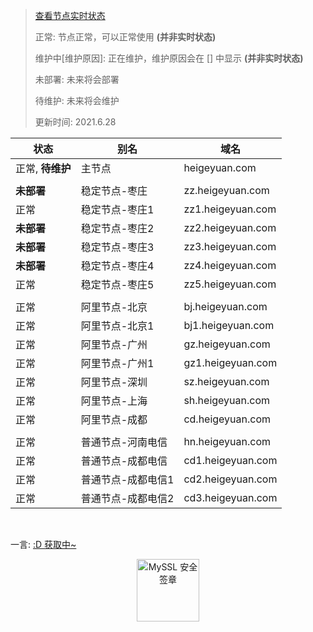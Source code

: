 > [查看节点实时状态](https://jk.heigeyuan.com)
>
> 正常: 节点正常，可以正常使用 **(并非实时状态)**
>
> 维护中[维护原因]: 正在维护，维护原因会在 [] 中显示 **(并非实时状态)**
>
> 未部署: 未来将会部署
>
> 待维护: 未来将会维护
>
> 更新时间: 2021.6.28

| 状态             | 别名               | 域名              |
| ---------------- | ------------------ | ----------------- |
| 正常, **待维护** | 主节点             | heigeyuan.com     |
|                  |                    |                   |
| **未部署**       | 稳定节点-枣庄      | zz.heigeyuan.com  |
| 正常             | 稳定节点-枣庄1     | zz1.heigeyuan.com  |
| **未部署**       | 稳定节点-枣庄2     | zz2.heigeyuan.com  |
| **未部署**       | 稳定节点-枣庄3     | zz3.heigeyuan.com  |
| **未部署**       | 稳定节点-枣庄4     | zz4.heigeyuan.com  |
| 正常             | 稳定节点-枣庄5     | zz5.heigeyuan.com  |
|                  |                    |                   |
| 正常             | 阿里节点-北京      | bj.heigeyuan.com  |
| 正常             | 阿里节点-北京1     | bj1.heigeyuan.com |
| 正常             | 阿里节点-广州      | gz.heigeyuan.com  |
| 正常             | 阿里节点-广州1     | gz1.heigeyuan.com |
| 正常             | 阿里节点-深圳      | sz.heigeyuan.com  |
| 正常             | 阿里节点-上海      | sh.heigeyuan.com  |
| 正常             | 阿里节点-成都      | cd.heigeyuan.com  |
|                  |                    |                   |
| 正常             | 普通节点-河南电信  | hn.heigeyuan.com  |
| 正常             | 普通节点-成都电信  | cd1.heigeyuan.com |
| 正常             | 普通节点-成都电信1 | cd2.heigeyuan.com |
| 正常             | 普通节点-成都电信2 | cd3.heigeyuan.com |

<br>
<p id="hitokoto">一言: <a href="#/nodes" id="hitokoto_text" target="blank">:D 获取中~</a></p>
<div title="MySSL 安全签章" id="myssl_seal" onclick="window.open('https://myssl.com/seal/detail?domain=www.heigeyuan.com','MySSL安全签章','height=800,width=470,top=0,right=0,toolbar=no,menubar=no,scrollbars=no,resizable=no,location=no,status=no')" style="text-align: center"><img src="https://sealres.myssl.com/seal/img/1x/seal.svg?domain=www.heigeyuan.com" alt="MySSL 安全签章" style="width: 100px; height: auto; cursor: pointer"></div>
